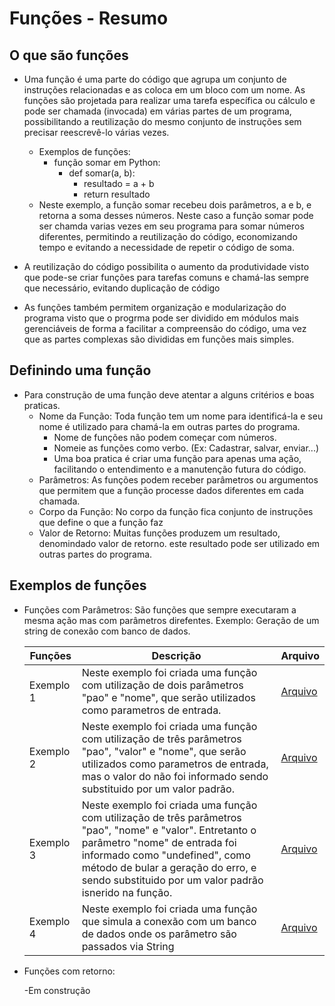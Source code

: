# Funções - Resumo

## O que são funções

 - Uma função é uma parte do código que agrupa um conjunto de instruções relacionadas e as coloca em um bloco com um nome. As funções são projetada para realizar uma tarefa específica ou cálculo e pode ser chamada (invocada) em várias partes de um programa, possibilitando a reutilização do mesmo conjunto de instruções sem precisar reescrevê-lo várias vezes.
    - Exemplos de funções:
      - função somar em Python: 
        - def somar(a, b):
          - resultado = a + b
          - return resultado
    -   Neste exemplo, a função somar recebeu dois parâmetros, a e b, e retorna a soma desses números. Neste caso a função somar pode ser chamda varias vezes em seu programa para somar números diferentes, permitindo a reutilização do código, economizando tempo e evitando a necessidade de repetir o código de soma.

- A reutilização do código possibilita o aumento da produtividade visto que pode-se criar funções para tarefas comuns e chamá-las sempre que necessário, evitando duplicação de código
- As funções também permitem organização e modularização do programa visto que o progrma pode ser dividido em módulos mais gerenciáveis de forma a facilitar a compreensão do código, uma vez que as partes complexas são divididas em funções mais simples.

## Definindo uma função

- Para construção de uma função deve atentar a alguns critérios e boas praticas.
    - Nome da Função:  Toda função tem um nome para identificá-la e seu nome é utilizado para chamá-la em outras partes do programa.
      - Nome de funções não podem começar com números.
       - Nomeie as funções como verbo. (Ex: Cadastrar, salvar, enviar...)
       - Uma boa pratica é criar uma função para apenas uma ação, facilitando o entendimento e a manutenção futura do código.
    - Parâmetros: As funções podem receber parâmetros ou argumentos que  permitem que a função processe dados diferentes em cada chamada.
    - Corpo da Função: No corpo da função fica conjunto de instruções que define o que a função faz
    - Valor de Retorno: Muitas funções produzem um resultado, denomindado valor de retorno. este resultado pode ser utilizado em outras partes do programa.


## Exemplos de funções

  - Funções com Parâmetros: São funções que sempre executaram a mesma ação mas com parâmetros direfentes. Exemplo: Geração de um string de conexão com banco de dados.

    |Funções|Descrição|Arquivo|
    |-------|---------|-------|
    |Exemplo 1| Neste exemplo foi criada uma função com utilização de dois parâmetros "pao" e "nome", que serão utilizados como parametros de entrada.| [Arquivo](https://github.com/Sanderfn/Programacao_do_Zero_Potencia_Tech_2023/blob/main/Funcoes/Funcoes%20com%20Parametros/Exemplo1.js)|
    |Exemplo 2| Neste exemplo foi criada uma função com utilização de três parâmetros "pao", "valor" e "nome", que serão utilizados como parametros de entrada, mas o valor do não foi informado sendo substituido por um valor padrão.|[Arquivo](https://github.com/Sanderfn/Programacao_do_Zero_Potencia_Tech_2023/blob/main/Funcoes/Funcoes%20com%20Parametros/Exemplo2.js)|
    |Exemplo 3| Neste exemplo foi criada uma função com utilização de três parâmetros "pao", "nome"  e "valor". Entretanto o parâmetro "nome" de entrada foi informado como "undefined", como método de bular a geração do erro, e sendo substituido por um valor padrão isnerido na função.|[Arquivo](https://github.com/Sanderfn/Programacao_do_Zero_Potencia_Tech_2023/blob/main/Funcoes/Funcoes%20com%20Parametros/Exemplo3.js)|
    |Exemplo 4| Neste exemplo foi criada uma função que simula a conexão com um banco de dados onde os parâmetro são passados via String|[Arquivo](https://github.com/Sanderfn/Programacao_do_Zero_Potencia_Tech_2023/blob/main/Funcoes/Funcoes%20com%20Parametros/Exemplo4.js)| 

  - Funções com retorno: 

      -Em construção
  




